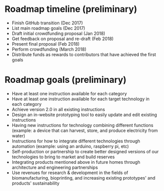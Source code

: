 # Roadmap timeline (preliminary)

* Finish GitHub transition (Dec 2017)
* List main roadmap goals (Dec 2017)
* Draft initial crowdfunding proposal (Jan 2018)
* Get feedback on proposal and re-draft (Feb 2018)
* Present final proposal (Feb 2018)
* Perform crowdfunding (March 2018)
* Distribute funds as rewards to contributors that have achieved the first goals

# Roadmap goals (preliminary)

* Have at least one instruction available for each category
* Have at least one instruction available for each target technology in each category
* Achieve version 2.0 in all existing instructions
* Design an in-website prototyping tool to easily update and edit existing instructions
* Having new instructions for technology combining different functions (example: a device that can harvest, store, and produce electricity from water)
* Instructions for how to integrate different technologies through automation (example: using an arduino, raspberry pi, etc)
* Self-production or partnership to create better designed versions of our technologies to bring to market and build reserves
* Integrating products mentioned above in future homes through architecture and engineering partnerships
* Use revenues for research & development in the fields of biomanufacturing, bioprinting, and increasing existing prototypes' and products' sustainability
